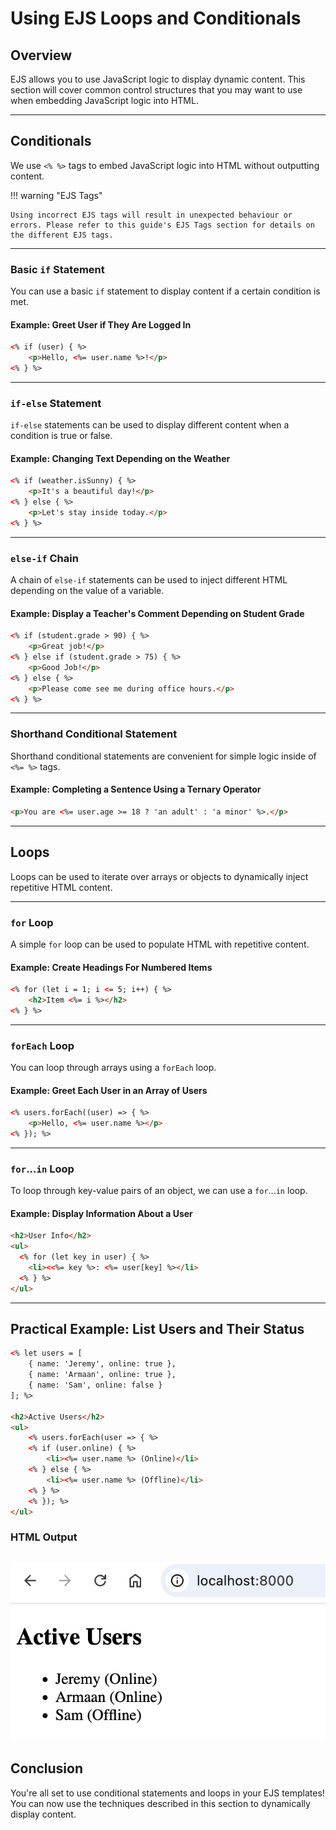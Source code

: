 # Using EJS Loops and Conditionals

## Overview
EJS allows you to use JavaScript logic to display dynamic content. This section will cover common control structures that you may want to use when embedding JavaScript logic into HTML.

---

## Conditionals

We use `<% %>` tags to embed JavaScript logic into HTML without outputting content.

!!! warning "EJS Tags"

    Using incorrect EJS tags will result in unexpected behaviour or errors. Please refer to this guide's EJS Tags section for details on the different EJS tags.

---

### Basic `if` Statement

You can use a basic `if` statement to display content if a certain condition is met. 

#### Example: Greet User if They Are Logged In

```html
<% if (user) { %>
    <p>Hello, <%= user.name %>!</p>
<% } %>
```

---

### `if-else` Statement

`if-else` statements can be used to display different content when a condition is true or false.

#### Example: Changing Text Depending on the Weather

```html
<% if (weather.isSunny) { %>
    <p>It's a beautiful day!</p>
<% } else { %>
    <p>Let's stay inside today.</p>
<% } %>
```

---

### `else-if` Chain

A chain of `else-if` statements can be used to inject different HTML depending on the value of a variable.

#### Example: Display a Teacher's Comment Depending on Student Grade

```html
<% if (student.grade > 90) { %>
    <p>Great job!</p>
<% } else if (student.grade > 75) { %>
    <p>Good Job!</p>
<% } else { %>
    <p>Please come see me during office hours.</p>
<% } %>
```

---

### Shorthand Conditional Statement

Shorthand conditional statements are convenient for simple logic inside of `<%= %>` tags.

#### Example: Completing a Sentence Using a Ternary Operator

```html
<p>You are <%= user.age >= 18 ? 'an adult' : 'a minor' %>.</p>
```

---

## Loops

Loops can be used to iterate over arrays or objects to dynamically inject repetitive HTML content.

---

### `for` Loop

A simple `for` loop can be used to populate HTML with repetitive content.

#### Example: Create Headings For Numbered Items

```html
<% for (let i = 1; i <= 5; i++) { %>
    <h2>Item <%= i %></h2>
<% } %>
```

---

### `forEach` Loop

You can loop through arrays using a `forEach` loop.

#### Example: Greet Each User in an Array of Users

```html
<% users.forEach((user) => { %>
    <p>Hello, <%= user.name %></p>
<% }); %>
```

---

### `for`...`in` Loop

To loop through key-value pairs of an object, we can use a `for`...`in` loop.

#### Example: Display Information About a User

```html
<h2>User Info</h2>
<ul>
  <% for (let key in user) { %>
    <li><<%= key %>: <%= user[key] %></li>
  <% } %>
</ul>
```

---

## Practical Example: List Users and Their Status

```html
<% let users = [
    { name: 'Jeremy', online: true },
    { name: 'Armaan', online: true },
    { name: 'Sam', online: false }
]; %>

<h2>Active Users</h2>
<ul>
    <% users.forEach(user => { %>
    <% if (user.online) { %>
        <li><%= user.name %> (Online)</li>
    <% } else { %>
        <li><%= user.name %> (Offline)</li>
    <% } %>
    <% }); %>
</ul>
```

### HTML Output

![Output rendered from practical example](./images/practicalExample.png "This image shows the output generated by the practical example")
---

## Conclusion

You're all set to use conditional statements and loops in your EJS templates! You can now use the techniques described in this section to dynamically display content.